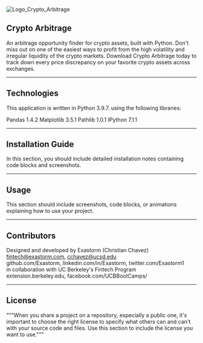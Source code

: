![Logo_Crypto_Arbitrage](https://user-images.githubusercontent.com/34184270/165695071-7886c13d-ca08-4e37-8064-5a307fb52d9d.png)

## Crypto Arbitrage

An arbitrage opportunity finder for crypto assets, built with Python. Don't miss out on one of the easiest ways to profit from the high volatility and irregular liquidity of the crypto markets. Download Crypto Arbitrage today to track down every price discrepancy on your favorite crypto assets across exchanges.

---

## Technologies

This application is written in Python 3.9.7. using the following libraries:

Pandas 1.4.2
Matplotlib 3.5.1
Pathlib 1.0.1
IPython 7.1.1

---

## Installation Guide

In this section, you should include detailed installation notes containing code blocks and screenshots.

---

## Usage

This section should include screenshots, code blocks, or animations explaining how to use your project.

---

## Contributors

Designed and developed by Exastorm (Christian Chavez)  
fintech@exastorm.com, cchavez@ucsd.edu  
github.com/Exastorm, linkedin.com/in/Exastorm, twitter.com/Exastorm1  
in collaboration with UC Berkeley's Fintech Program  
extension.berkeley.edu, facebook.com/UCBBootCamps/

---

## License

"""When you share a project on a repository, especially a public one, it's important to choose the right license to specify what others can and can't with your source code and files. Use this section to include the license you want to use."""

